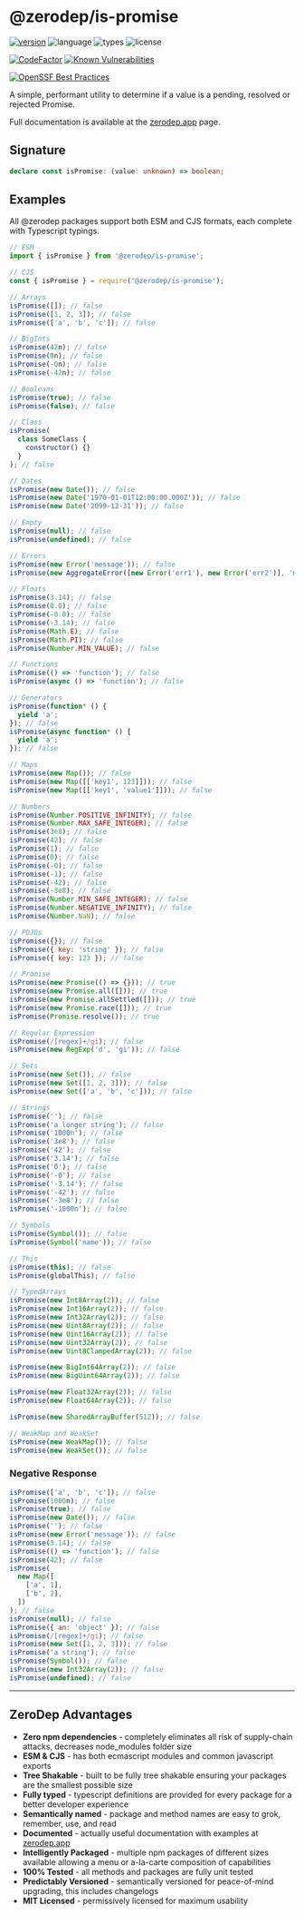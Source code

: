 # @zerodep/is-promise

[![version](https://img.shields.io/npm/v/@zerodep/is-promise?style=flat-square&color=blue)](https://www.npmjs.com/package/@zerodep/is-promise)
![language](https://img.shields.io/badge/typescript-100%25-blue?style=flat-square)
![types](https://img.shields.io/badge/types-included-blue?style=flat-square)
![license](https://img.shields.io/github/license/cdepage/zerodep?color=blue&style=flat-square)

[![CodeFactor](https://www.codefactor.io/repository/github/cdepage/zerodep/badge)](https://www.codefactor.io/repository/github/cdepage/zerodep)
[![Known Vulnerabilities](https://snyk.io/test/github/cdepage/zerodep/badge.svg)](https://snyk.io/test/github/cdepage/zerodep)

[![OpenSSF Best Practices](https://www.bestpractices.dev/projects/9225/badge)](https://www.bestpractices.dev/projects/9225)

A simple, performant utility to determine if a value is a pending, resolved or rejected Promise.

Full documentation is available at the [zerodep.app](http://zerodep.app/#/is/[rp,ose]) page.

## Signature

```typescript
declare const isPromise: (value: unknown) => boolean;
```

## Examples

All @zerodep packages support both ESM and CJS formats, each complete with Typescript typings.

```javascript
// ESM
import { isPromise } from '@zerodep/is-promise';

// CJS
const { isPromise } = require('@zerodep/is-promise');
```

```javascript
// Arrays
isPromise([]); // false
isPromise([1, 2, 3]); // false
isPromise(['a', 'b', 'c']); // false

// BigInts
isPromise(42n); // false
isPromise(0n); // false
isPromise(-0n); // false
isPromise(-42n); // false

// Booleans
isPromise(true); // false
isPromise(false); // false

// Class
isPromise(
  class SomeClass {
    constructor() {}
  }
); // false

// Dates
isPromise(new Date()); // false
isPromise(new Date('1970-01-01T12:00:00.000Z')); // false
isPromise(new Date('2099-12-31')); // false

// Empty
isPromise(null); // false
isPromise(undefined); // false

// Errors
isPromise(new Error('message')); // false
isPromise(new AggregateError([new Error('err1'), new Error('err2')], 'message')); // false

// Floats
isPromise(3.14); // false
isPromise(0.0); // false
isPromise(-0.0); // false
isPromise(-3.14); // false
isPromise(Math.E); // false
isPromise(Math.PI); // false
isPromise(Number.MIN_VALUE); // false

// Functions
isPromise(() => 'function'); // false
isPromise(async () => 'function'); // false

// Generators
isPromise(function* () {
  yield 'a';
}); // false
isPromise(async function* () {
  yield 'a';
}); // false

// Maps
isPromise(new Map()); // false
isPromise(new Map([['key1', 123]])); // false
isPromise(new Map([['key1', 'value1']])); // false

// Numbers
isPromise(Number.POSITIVE_INFINITY); // false
isPromise(Number.MAX_SAFE_INTEGER); // false
isPromise(3e8); // false
isPromise(42); // false
isPromise(1); // false
isPromise(0); // false
isPromise(-0); // false
isPromise(-1); // false
isPromise(-42); // false
isPromise(-3e8); // false
isPromise(Number.MIN_SAFE_INTEGER); // false
isPromise(Number.NEGATIVE_INFINITY); // false
isPromise(Number.NaN); // false

// POJOs
isPromise({}); // false
isPromise({ key: 'string' }); // false
isPromise({ key: 123 }); // false

// Promise
isPromise(new Promise(() => {})); // true
isPromise(new Promise.all([])); // true
isPromise(new Promise.allSettled([])); // true
isPromise(new Promise.race([])); // true
isPromise(Promise.resolve()); // true

// Regular Expression
isPromise(/[regex]+/gi); // false
isPromise(new RegExp('d', 'gi')); // false

// Sets
isPromise(new Set()); // false
isPromise(new Set([1, 2, 3])); // false
isPromise(new Set(['a', 'b', 'c'])); // false

// Strings
isPromise(''); // false
isPromise('a longer string'); // false
isPromise('1000n'); // false
isPromise('3e8'); // false
isPromise('42'); // false
isPromise('3.14'); // false
isPromise('0'); // false
isPromise('-0'); // false
isPromise('-3.14'); // false
isPromise('-42'); // false
isPromise('-3e8'); // false
isPromise('-1000n'); // false

// Symbols
isPromise(Symbol()); // false
isPromise(Symbol('name')); // false

// This
isPromise(this); // false
isPromise(globalThis); // false

// TypedArrays
isPromise(new Int8Array(2)); // false
isPromise(new Int16Array(2)); // false
isPromise(new Int32Array(2)); // false
isPromise(new Uint8Array(2)); // false
isPromise(new Uint16Array(2)); // false
isPromise(new Uint32Array(2)); // false
isPromise(new Uint8ClampedArray(2)); // false

isPromise(new BigInt64Array(2)); // false
isPromise(new BigUint64Array(2)); // false

isPromise(new Float32Array(2)); // false
isPromise(new Float64Array(2)); // false

isPromise(new SharedArrayBuffer(512)); // false

// WeakMap and WeakSet
isPromise(new WeakMap()); // false
isPromise(new WeakSet()); // false
```

### Negative Response

```javascript
isPromise(['a', 'b', 'c']); // false
isPromise(1000n); // false
isPromise(true); // false
isPromise(new Date()); // false
isPromise(''); // false
isPromise(new Error('message')); // false
isPromise(3.14); // false
isPromise(() => 'function'); // false
isPromise(42); // false
isPromise(
  new Map([
    ['a', 1],
    ['b', 2],
  ])
); // false
isPromise(null); // false
isPromise({ an: 'object' }); // false
isPromise(/[regex]+/gi); // false
isPromise(new Set([1, 2, 3])); // false
isPromise('a string'); // false
isPromise(Symbol()); // false
isPromise(new Int32Array(2)); // false
isPromise(undefined); // false
```

---

## ZeroDep Advantages

- **Zero npm dependencies** - completely eliminates all risk of supply-chain attacks, decreases node_modules folder size
- **ESM & CJS** - has both ecmascript modules and common javascript exports
- **Tree Shakable** - built to be fully tree shakable ensuring your packages are the smallest possible size
- **Fully typed** - typescript definitions are provided for every package for a better developer experience
- **Semantically named** - package and method names are easy to grok, remember, use, and read
- **Documented** - actually useful documentation with examples at [zerodep.app](https://zerodep.app)
- **Intelligently Packaged** - multiple npm packages of different sizes available allowing a menu or a-la-carte composition of capabilities
- **100% Tested** - all methods and packages are fully unit tested
- **Predictably Versioned** - semantically versioned for peace-of-mind upgrading, this includes changelogs
- **MIT Licensed** - permissively licensed for maximum usability
